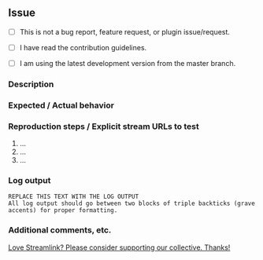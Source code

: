 <!--
Thanks for reporting an issue!
USE THE TEMPLATE. Otherwise your issue may be rejected.

This template should only be used if your issue doesn't match the other more specific ones.

First, see the contribution guidelines:
https://github.com/streamlink/streamlink/blob/master/CONTRIBUTING.md#contributing-to-streamlink

Also check the list of open and closed issues:
https://github.com/streamlink/streamlink/issues?q=is%3Aissue

Please see the text preview to avoid unnecessary formatting errors.
-->


## Issue

<!-- Replace the space character between the square brackets with an x in order to check the boxes -->
- [ ] This is not a bug report, feature request, or plugin issue/request.
- [ ] I have read the contribution guidelines.
- [ ] I am using the latest development version from the master branch.


### Description

<!-- Explain the issue as thoroughly as you can. -->


### Expected / Actual behavior

<!-- What do you expect to happen, and what is actually happening? -->


### Reproduction steps / Explicit stream URLs to test

<!-- How can we reproduce this? Please note the exact steps below using the list format supplied. If you need more steps please add them. -->

1. ...
2. ...
3. ...


### Log output

<!--
DEBUG LOG OUTPUT IS OPTIONAL for generic issues!
INCLUDE THE ENTIRE COMMAND LINE and make sure to **remove usernames and passwords**

Despite being optional for generic issues, depending on the issue, log output can be useful for the developers to understand the problem. It also includes information about your platform. If you don't intend to include log output, please at least provide these platform details. Thanks!

Use the `--loglevel debug` parameter and avoid using parameters which suppress log output.
https://streamlink.github.io/latest/cli.html#cmdoption-loglevel

You can copy the output to https://gist.github.com/ or paste it below.

Don't post screenshots of the log output and instead copy the text from your terminal application.
-->

```
REPLACE THIS TEXT WITH THE LOG OUTPUT
All log output should go between two blocks of triple backticks (grave accents) for proper formatting.
```


### Additional comments, etc.



[Love Streamlink? Please consider supporting our collective. Thanks!](https://opencollective.com/streamlink/donate)
